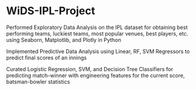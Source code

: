 # WiDS-IPL-Project

Performed Exploratory Data Analysis on the IPL dataset for obtaining best performing teams, luckiest teams, most
popular venues, best players, etc. using Seaborn, Matplotlib, and Plotly in Python

Implemented Predictive Data Analysis using Linear, RF, SVM Regressors to predict final scores of an innings

Curated Logistic Regression, SVM, and Decision Tree Classifiers for predicting match-winner with engineering
features for the current score, batsman-bowler statistics

